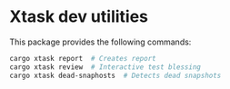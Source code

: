# Xtask dev utilities

This package provides the following commands:

```bash
cargo xtask report  # Creates report
cargo xtask review  # Interactive test blessing
cargo xtask dead-snaphosts  # Detects dead snapshots
```
